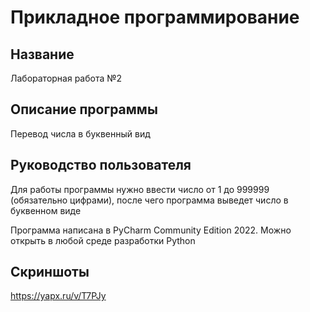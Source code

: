 # Прикладное программирование
## Название
Лабораторная работа №2
## Описание программы 
Перевод числа в буквенный вид
## Руководство пользователя
Для работы программы нужно ввести число от 1 до 999999 (обязательно цифрами), после чего программа выведет число в буквенном виде 

Программа написана в PyCharm Community Edition 2022. Можно открыть в любой среде разработки Python

## Скриншоты
https://yapx.ru/v/T7PJy

